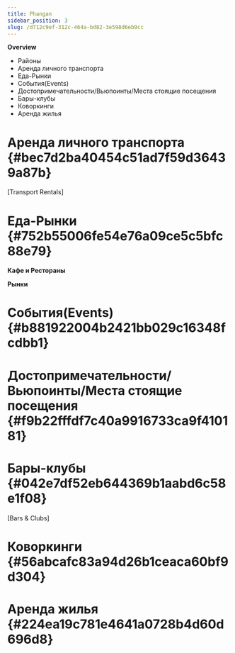```yaml
---
title: Phangan
sidebar_position: 3
slug: /d712c9ef-312c-464a-bd82-3e598d6eb9cc
---
```




**Overview**

- Районы
- Аренда личного транспорта
- Еда-Рынки
- События(Events)
- Достопримечательности/Вьюпоинты/Места стоящие посещения
- Бары-клубы
- Коворкинги
- Аренда жилья

# Аренда личного транспорта {#bec7d2ba40454c51ad7f59d36439a87b}


[Transport Rentals]


# Еда-Рынки {#752b55006fe54e76a09ce5c5bfc88e79}


**Кафе и Рестораны**


**Рынки**


# События(Events) {#b881922004b2421bb029c16348fcdbb1}


# Достопримечательности/Вьюпоинты/Места стоящие посещения {#f9b22fffdf7c40a9916733ca9f410181}


# Бары-клубы {#042e7df52eb644369b1aabd6c58e1f08}


[Bars & Clubs]


# Коворкинги {#56abcafc83a94d26b1ceaca60bf9d304}


# Аренда жилья {#224ea19c781e4641a0728b4d60d696d8}

